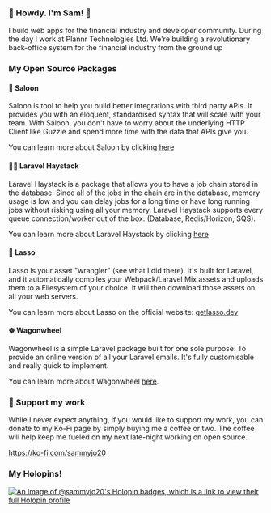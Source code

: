 ### 👋 Howdy. I'm Sam! 🤠

I build web apps for the financial industry and developer community. During the day I work at Plannr Technologies Ltd. We're building a revolutionary back-office system for the financial industry from the ground up

### My Open Source Packages

#### 🤠 Saloon
Saloon is tool to help you build better integrations with third party APIs. It provides you with an eloquent, standardised syntax that will scale with your team. With Saloon, you don't have to worry about the underlying HTTP Client like Guzzle and spend more time with the data that APIs give you. 

You can learn more about Saloon by clicking [here](https://github.com/saloonphp/saloon)

#### 👩‍🌾 Laravel Haystack
Laravel Haystack is a package that allows you to have a job chain stored in the database. Since all of the jobs in the chain are in the database, memory usage is low and you can delay jobs for a long time or have long running jobs without risking using all your memory. Laravel Haystack supports every queue connection/worker out of the box. (Database, Redis/Horizon, SQS).

You can learn more about Laravel Haystack by clicking [here](https://github.com/sammyjo20/laravel-haystack)

#### 🏇 Lasso 

Lasso is your asset "wrangler" (see what I did there). It's built for Laravel, and it automatically compiles your Webpack/Laravel Mix assets and uploads them to a Filesystem of your choice. It will then download those assets on all your web servers.

You can learn more about Lasso on the official website: [getlasso.dev](https://getlasso.dev)
#### ☸️ Wagonwheel 

Wagonwheel is a simple Laravel package built for one sole purpose: To provide an online version of all your Laravel emails. It's fully customisable and really quick to implement.

You can learn more about Wagonwheel [here](https://github.com/sammyjo20/wagonwheel).

### 💖 Support my work

While I never expect anything, if you would like to support my work, you can donate to my Ko-Fi page by simply buying me a coffee or two. The coffee will help keep me fueled on my next late-night working on open source. 

https://ko-fi.com/sammyjo20

### My Holopins!

[![An image of @sammyjo20's Holopin badges, which is a link to view their full Holopin profile](https://holopin.me/sammyjo20)](https://holopin.io/@sammyjo20)
